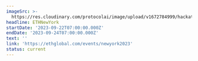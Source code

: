 ```yaml
---
imageSrc: >-
  https://res.cloudinary.com/protocolai/image/upload/v1672784999/hackathons/ethny_c7byh9.png
headline: ETHNewYork
startDate: '2023-09-22T07:00:00.000Z'
endDate: '2023-09-24T07:00:00.000Z'
text: ''
link: 'https://ethglobal.com/events/newyork2023'
status: current
---
```


